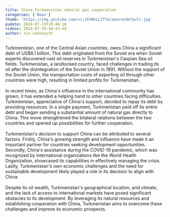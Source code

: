 ```yaml
---
title: China-Turkmenistan natural gas cooperation
categories: ['News']
thumb: 'https://img.youtube.com/vi/jEVWhLLITtA/maxresdefault.jpg'
pudate: 2024-07-19T18:46:10
videos: 2024-07-19-18-43-49
author: tin-sokhavuth
---
```

Turkmenistan, one of the Central Asian countries, owes China a significant debt of US$8.1 billion. This debt originated from the Soviet era when Soviet experts discovered vast oil reserves in Turkmenistan's Caspian Sea oil fields. Turkmenistan, a landlocked country, faced challenges in trading its oil after the disintegration of the Soviet Union in 1991. Without the support of the Soviet Union, the transportation costs of exporting oil through other countries were high, resulting in limited profits for Turkmenistan.
<br/><br/>
In recent times, as China's influence in the international community has grown, it has extended a helping hand to other countries facing difficulties. Turkmenistan, appreciative of China's support, decided to repay its debt by providing resources. In a single payment, Turkmenistan paid off its entire debt and began sending a substantial amount of natural gas directly to China. This move strengthened the bilateral relations between the two countries and opened up possibilities for further cooperation.
<br/><br/>
Turkmenistan's decision to support China can be attributed to several factors. Firstly, China's growing strength and influence have made it an important partner for countries seeking development opportunities. Secondly, China's assistance during the COVID-19 pandemic, which was recognized by international organizations like the World Health Organization, showcased its capabilities in effectively managing the crisis. Lastly, Turkmenistan's own economic challenges and the need for sustainable development likely played a role in its decision to align with China.
<br/><br/>
Despite its oil wealth, Turkmenistan's geographical location, arid climate, and the lack of access to international markets have posed significant obstacles to its development. By leveraging its natural resources and establishing cooperation with China, Turkmenistan aims to overcome these challenges and improve its economic prospects.